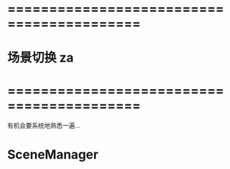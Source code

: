 # ========================================== #
#           场景切换 za
# ========================================== #
有机会要系统地熟悉一遍...


# SceneManager





















